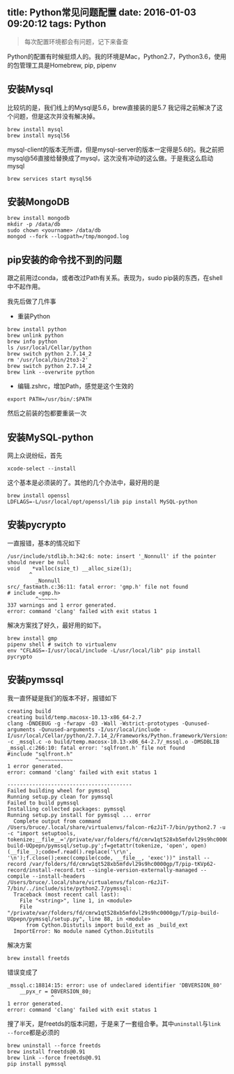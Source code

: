 title: Python常见问题配置
date: 2016-01-03 09:20:12
tags: Python
---

> 每次配置环境都会有问题，记下来备查

Python的配置有时候挺烦人的。我的环境是Mac，Python2.7，Python3.6，使用的包管理工具是Homebrew, pip, pipenv
<!--more-->

## 安装Mysql

比较坑的是，我们线上的Mysql是5.6，brew直接装的是5.7
我记得之前解决了这个问题，但是这次并没有解决掉。

```
brew install mysql
brew install mysql56
```

mysql-client的版本无所谓，但是mysql-server的版本一定得是5.6的。我之前把mysql@56直接给替换成了mysql，这次没有冲动的这么做。于是我这么启动mysql

```
brew services start mysql56
```

## 安装MongoDB

```
brew install mongodb
mkdir -p /data/db
sudo chown <yourname> /data/db
mongod --fork --logpath=/tmp/mongod.log
```

## pip安装的命令找不到的问题

跟之前用过conda，或者改过Path有关系。表现为，sudo pip装的东西，在shell中不起作用。

我先后做了几件事

- 重装Python

```
brew install python
brew unlink python
brew info python
ls /usr/local/Cellar/python
brew switch python 2.7.14_2
rm '/usr/local/bin/2to3-2'
brew switch python 2.7.14_2
brew link --overwrite python
```

- 编辑.zshrc，增加Path，感觉是这个生效的

```
export PATH=/usr/bin/:$PATH
```

然后之前装的包都要重装一次

## 安装MySQL-python

网上众说纷纭，首先

```
xcode-select --install
```

这个基本是必须装的了。其他的几个办法中，最好用的是

```
brew install openssl
LDFLAGS=-L/usr/local/opt/openssl/lib pip install MySQL-python
```

## 安装pycrypto

一直报错，基本的情况如下

```
/usr/include/stdlib.h:342:6: note: insert '_Nonnull' if the pointer should never be null
void    *valloc(size_t) __alloc_size(1);
       ^
         _Nonnull
src/_fastmath.c:36:11: fatal error: 'gmp.h' file not found
# include <gmp.h>
         ^~~~~~~
337 warnings and 1 error generated.
error: command 'clang' failed with exit status 1
```

解决方案找了好久，最好用的如下。

```
brew install gmp
pipenv shell # switch to virtualenv
env "CFLAGS=-I/usr/local/include -L/usr/local/lib" pip install pycrypto
```

## 安装pymssql

我一直怀疑是我们的版本不好，报错如下

```
creating build
creating build/temp.macosx-10.13-x86_64-2.7
clang -DNDEBUG -g -fwrapv -O3 -Wall -Wstrict-prototypes -Qunused-arguments -Qunused-arguments -I/usr/local/include -I/usr/local/Cellar/python/2.7.14_2/Frameworks/Python.framework/Versions/2.7/include/python2.7 -c _mssql.c -o build/temp.macosx-10.13-x86_64-2.7/_mssql.o -DMSDBLIB
_mssql.c:266:10: fatal error: 'sqlfront.h' file not found
#include "sqlfront.h"
         ^~~~~~~~~~~~
1 error generated.
error: command 'clang' failed with exit status 1

----------------------------------------
Failed building wheel for pymssql
Running setup.py clean for pymssql
Failed to build pymssql
Installing collected packages: pymssql
Running setup.py install for pymssql ... error
  Complete output from command /Users/bruce/.local/share/virtualenvs/falcon-r6zJiT-7/bin/python2.7 -u -c "import setuptools, tokenize;__file__='/private/var/folders/fd/cmrw1qt528xb5mfdvl29s9hc0000gp/T/pip-build-UQpepn/pymssql/setup.py';f=getattr(tokenize, 'open', open)(__file__);code=f.read().replace('\r\n', '\n');f.close();exec(compile(code, __file__, 'exec'))" install --record /var/folders/fd/cmrw1qt528xb5mfdvl29s9hc0000gp/T/pip-tKVp62-record/install-record.txt --single-version-externally-managed --compile --install-headers /Users/bruce/.local/share/virtualenvs/falcon-r6zJiT-7/bin/../include/site/python2.7/pymssql:
  Traceback (most recent call last):
    File "<string>", line 1, in <module>
    File "/private/var/folders/fd/cmrw1qt528xb5mfdvl29s9hc0000gp/T/pip-build-UQpepn/pymssql/setup.py", line 88, in <module>
      from Cython.Distutils import build_ext as _build_ext
  ImportError: No module named Cython.Distutils
```

解决方案

```
brew install freetds
```

错误变成了

```
_mssql.c:18814:15: error: use of undeclared identifier 'DBVERSION_80'
    __pyx_r = DBVERSION_80;
              ^
1 error generated.
error: command 'clang' failed with exit status 1
```

搜了半天，是freetds的版本问题，于是来了一套组合拳。其中`uninstall`与`link --force`都是必须的

```
brew uninstall --force freetds
brew install freetds@0.91
brew link --force freetds@0.91
pip install pymssql
```
